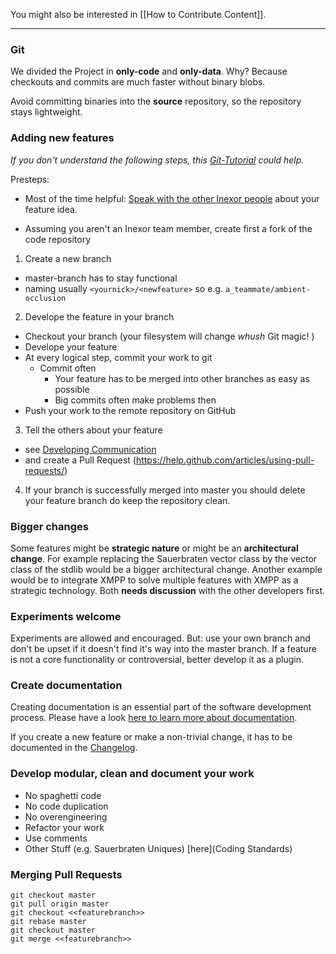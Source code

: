 You might also be interested in [[How to Contribute Content]].

***

### Git

We divided the Project in **only-code** and **only-data**. 
Why? Because checkouts and commits are much faster without binary blobs.

Avoid committing binaries into the **source** repository, so the repository stays lightweight.

### Adding new features
_If you don't understand the following steps, this [Git-Tutorial](http://pcottle.github.io/learnGitBranching/) could help._

Presteps:  
* Most of the time helpful: [Speak with the other Inexor people](Developing-Communication) about your feature idea.

* Assuming you aren't an Inexor team member, create first a fork of the code repository

1. Create a new branch
 * master-branch has to stay functional
 * naming usually `<yournick>/<newfeature>` so e.g. `a_teammate/ambient-occlusion`

2. Develope the feature in your branch
 * Checkout your branch (your filesystem will change _whush_ Git magic! )
 * Develope your feature 
 * At every logical step, commit your work to git
    * Commit often
       * Your feature has to be merged into other branches as easy as possible
       * Big commits often make problems then
 * Push your work to the remote repository on GitHub

3. Tell the others about your feature 
 * see [Developing Communication](Developing-Communication)
 * and create a Pull Request (https://help.github.com/articles/using-pull-requests/)

4. If your branch is successfully merged into master you should delete your feature branch do keep the repository clean.

### Bigger changes

Some features might be **strategic nature** or might be an **architectural change**. For example replacing the Sauerbraten vector class by the vector class of the stdlib would be a bigger architectural change. Another example would be to integrate XMPP to solve multiple features with XMPP as a strategic technology. Both **needs discussion** with the other developers first.

### Experiments welcome

Experiments are allowed and encouraged. But: use your own branch and don't be upset if it doesn't find it's way into the master branch. If a feature is not a core functionality or controversial, better develop it as a plugin.

### Create documentation

Creating documentation is an essential part of the software development process. Please have a look [here to learn more about documentation](Documentation).

If you create a new feature or make a non-trivial change, it has to be documented in the [Changelog](Changelog).

### Develop modular, clean and document your work

* No spaghetti code
* No code duplication
* No overengineering
* Refactor your work
* Use comments 
* Other Stuff (e.g. Sauerbraten Uniques) [here](Coding Standards)

### Merging Pull Requests

    git checkout master
    git pull origin master
    git checkout <<featurebranch>>
    git rebase master
    git checkout master
    git merge <<featurebranch>>

